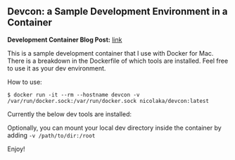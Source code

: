 ## Devcon: a Sample Development Environment in a Container


**Development Container Blog Post:** [link](https://medium.com/@nicolakabar/the-ultimate-development-environment-moving-from-vagrant-to-docker-for-mac-532bcf07e186)

This is a sample development container that I use with Docker for Mac. There is a breakdown in the Dockerfile of which tools are installed. Feel free to use it as your dev environment.

How to use:

```
$ docker run -it --rm --hostname devcon -v /var/run/docker.sock:/var/run/docker.sock nicolaka/devcon:latest
```

Currently the below dev tools are installed:


Optionally, you can mount your local dev directory inside the container by adding `-v /path/to/dir:/root`

Enjoy!
 

